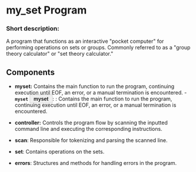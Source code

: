 # my_set Program

### Short description:
A program that functions as an interactive "pocket computer" for performing operations on sets or groups. Commonly referred to as a "group theory calculator" or "set theory calculator."

## Components

- **myset:** Contains the main function to run the program, continuing execution until EOF, an error, or a manual termination is encountered.
-<kbd>**`myset`**</kbd>
<a href="#myset" style="background-color: #f0f0f0; border: 1px solid #ccc; border-radius: 3px; padding: 3px 10px; text-decoration: none; font-family: Arial, sans-serif; font-size: 14px;">**myset**</a>: 
: Contains the main function to run the program, continuing execution until EOF, an error, or a manual termination is encountered.

- **controller:** Controls the program flow by scanning the inputted command line and executing the corresponding instructions.
- **scan**: Responsible for tokenizing and parsing the scanned line.
- **set**: Contains operations on the sets.
- **errors**: Structures and methods for handling errors in the program.
